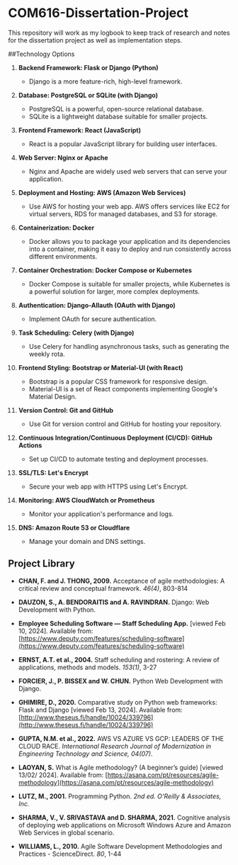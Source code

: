 # COM616-Dissertation-Project
This repository will work as my logbook to keep track of research and notes for the dissertation project as well as implementation steps.

##Technology Options

1. **Backend Framework: Flask or Django (Python)**
   - Django is a more feature-rich, high-level framework.

2. **Database: PostgreSQL or SQLite (with Django)**
   - PostgreSQL is a powerful, open-source relational database.
   - SQLite is a lightweight database suitable for smaller projects.

3. **Frontend Framework: React (JavaScript)**
   - React is a popular JavaScript library for building user interfaces.

4. **Web Server: Nginx or Apache**
   - Nginx and Apache are widely used web servers that can serve your application.

5. **Deployment and Hosting: AWS (Amazon Web Services)**
   - Use AWS for hosting your web app. AWS offers services like EC2 for virtual servers, RDS for managed databases, and S3 for storage.

6. **Containerization: Docker**
   - Docker allows you to package your application and its dependencies into a container, making it easy to deploy and run consistently across different environments.

7. **Container Orchestration: Docker Compose or Kubernetes**
   - Docker Compose is suitable for smaller projects, while Kubernetes is a powerful solution for larger, more complex deployments.

8. **Authentication: Django-Allauth (OAuth with Django)**
   - Implement OAuth for secure authentication.

9. **Task Scheduling: Celery (with Django)**
   - Use Celery for handling asynchronous tasks, such as generating the weekly rota.

10. **Frontend Styling: Bootstrap or Material-UI (with React)**
    - Bootstrap is a popular CSS framework for responsive design.
    - Material-UI is a set of React components implementing Google's Material Design.

11. **Version Control: Git and GitHub**
    - Use Git for version control and GitHub for hosting your repository.

12. **Continuous Integration/Continuous Deployment (CI/CD): GitHub Actions**
    - Set up CI/CD to automate testing and deployment processes.

13. **SSL/TLS: Let's Encrypt**
    - Secure your web app with HTTPS using Let's Encrypt.

14. **Monitoring: AWS CloudWatch or Prometheus**
    - Monitor your application's performance and logs.

15. **DNS: Amazon Route 53 or Cloudflare**
    - Manage your domain and DNS settings.

 ## Project Library

- **CHAN, F. and J. THONG, 2009.** Acceptance of agile methodologies: A critical review and conceptual framework. *46(4)*, 803-814

- **DAUZON, S., A. BENDORAITIS and A. RAVINDRAN.** Django: Web Development with Python.

- **Employee Scheduling Software — Staff Scheduling App.** [viewed Feb 10, 2024]. Available from: [https://www.deputy.com/features/scheduling-software](https://www.deputy.com/features/scheduling-software)

- **ERNST, A.T. et al., 2004.** Staff scheduling and rostering: A review of applications, methods and models. *153(1)*, 3-27

- **FORCIER, J., P. BISSEX and W. CHUN.** Python Web Development with Django.

- **GHIMIRE, D., 2020.** Comparative study on Python web frameworks: Flask and Django [viewed Feb 13, 2024]. Available from: [http://www.theseus.fi/handle/10024/339796](http://www.theseus.fi/handle/10024/339796)

- **GUPTA, N.M. et al., 2022.** AWS VS AZURE VS GCP: LEADERS OF THE CLOUD RACE. *International Research Journal of Modernization in Engineering Technology and Science, 04(07)*.

- **LAOYAN, S.** What is Agile methodology? (A beginner’s guide) [viewed 13/02/ 2024]. Available from: [https://asana.com/pt/resources/agile-methodology](https://asana.com/pt/resources/agile-methodology)

- **LUTZ, M., 2001.** Programming Python. *2nd ed. O'Reilly & Associates, Inc.*

- **SHARMA, V., V. SRIVASTAVA and D. SHARMA, 2021.** Cognitive analysis of deploying web applications on Microsoft Windows Azure and Amazon Web Services in global scenario.

- **WILLIAMS, L., 2010.** Agile Software Development Methodologies and Practices - ScienceDirect. *80*, 1-44
